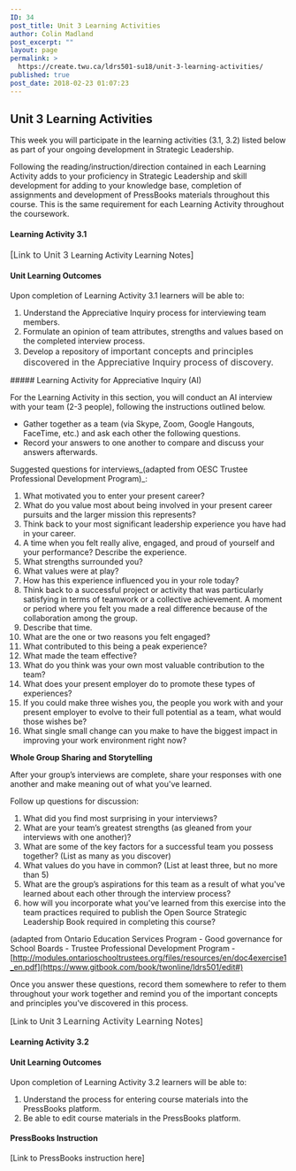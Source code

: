 ```yaml
---
ID: 34
post_title: Unit 3 Learning Activities
author: Colin Madland
post_excerpt: ""
layout: page
permalink: >
  https://create.twu.ca/ldrs501-su18/unit-3-learning-activities/
published: true
post_date: 2018-02-23 01:07:23
---
```

<h2>Unit 3 Learning Activities</h2>
This week you will participate in the learning activities (3.1, 3.2) listed below as part of your ongoing development in Strategic Leadership.

Following the reading/instruction/direction contained in each Learning Activity adds to your proficiency in Strategic Leadership and skill development for adding to your knowledge base, completion of assignments and development of PressBooks materials throughout this course. This is the same requirement for each Learning Activity throughout the coursework.
<h4>Learning Activity 3.1</h4>
<span style="float: none;background-color: transparent;color: #333333;cursor: text;font-family: -apple-system,BlinkMacSystemFont,'Segoe UI',Roboto,Oxygen-Sans,Ubuntu,Cantarell,'Helvetica Neue',sans-serif;font-size: 16px;font-style: normal;font-variant: normal;font-weight: 400;letter-spacing: normal;text-align: left;text-decoration: none;text-indent: 0px">[Link to Unit 3 </span>Learning Activity Learning Notes<span style="float: none;background-color: transparent;color: #333333;cursor: text;font-family: -apple-system,BlinkMacSystemFont,'Segoe UI',Roboto,Oxygen-Sans,Ubuntu,Cantarell,'Helvetica Neue',sans-serif;font-size: 16px;font-style: normal;font-variant: normal;font-weight: 400;letter-spacing: normal;text-align: left;text-decoration: none;text-indent: 0px">]</span>
<h4>Unit Learning Outcomes</h4>
Upon completion of Learning Activity 3.1 learners will be able to:
<ol>
 	<li>Understand the Appreciative Inquiry process for interviewing team members.</li>
 	<li>Formulate an opinion of team attributes, strengths and values based on the completed interview process.</li>
 	<li>Develop a repository of <span style="float: none;background-color: transparent;color: #333333;cursor: text;font-family: -apple-system,BlinkMacSystemFont,'Segoe UI',Roboto,Oxygen-Sans,Ubuntu,Cantarell,'Helvetica Neue',sans-serif;font-size: 16px;font-style: normal;font-variant: normal;font-weight: 400;letter-spacing: normal;text-align: left;text-decoration: none;text-indent: 0px">important concepts and principles discovered in the Appreciative Inquiry process of discovery.</span></li>
</ol>
##### Learning Activity for Appreciative Inquiry (AI)

For the Learning Activity in this section, you will conduct an AI interview with your team (2-3 people), following the instructions outlined below.

* Gather together as a team (via Skype, Zoom, Google Hangouts, FaceTime, etc.) and ask each other the following questions.
* Record your answers to one another to compare and discuss your answers afterwards.

Suggested questions for interviews_(adapted from OESC Trustee Professional Development Program)_:

1. What motivated you to enter your present career?
1. What do you value most about being involved in your present career pursuits and the larger mission this represents?
2. Think back to your most significant leadership experience you have had in your career.
1. A time when you felt really alive, engaged, and proud of yourself and your performance? Describe the experience.
2. What strengths surrounded you?
3. What values were at play?
4. How has this experience influenced you in your role today?
3. Think back to a successful project or activity that was particularly satisfying in terms of teamwork or a collective achievement. A moment or period where you felt you made a real difference because of the collaboration among the group.
1. Describe that time.
2. What are the one or two reasons you felt engaged?
3. What contributed to this being a peak experience?
4. What made the team effective?
5. What do you think was your own most valuable contribution to the team?
6. What does your present employer do to promote these types of experiences?
4. If you could make three wishes you, the people you work with and your present employer to evolve to their full potential as a team, what would those wishes be?
5. What single small change can you make to have the biggest impact in improving your work environment right now?

**Whole Group Sharing and Storytelling**

After your group’s interviews are complete, share your responses with one another and make meaning out of what you've learned.

Follow up questions for discussion:

1. What did you find most surprising in your interviews?
2. What are your team’s greatest strengths (as gleaned from your interviews with one another)?
3. What are some of the key factors for a successful team you possess together? (List as many as you discover)
4. What values do you have in common? (List at least three, but no more than 5)
5. What are the group’s aspirations for this team as a result of what you've learned about each other through the interview process?
6. how will you incorporate what you've learned from this exercise into the team practices required to publish the Open Source Strategic Leadership Book required in completing this course?

(adapted from Ontario Education Services Program - Good governance for School Boards - Trustee Professional Development Program -[http://modules.ontarioschooltrustees.org/files/resources/en/doc4exercise1_en.pdf](https://www.gitbook.com/book/twonline/ldrs501/edit#)

Once you answer these questions, record them somewhere to refer to them throughout your work together and remind you of the important concepts and principles you've discovered in this process.

[Link to Unit 3 <span style="float: none;background-color: transparent;color: #333333;cursor: text;font-family: -apple-system,BlinkMacSystemFont,'Segoe UI',Roboto,Oxygen-Sans,Ubuntu,Cantarell,'Helvetica Neue',sans-serif;font-size: 16px;font-style: normal;font-variant: normal;font-weight: 400;letter-spacing: normal;text-align: left;text-decoration: none;text-indent: 0px">Learning Activity Learning Notes</span>]
<h4>Learning Activity 3.2</h4>
<h4>Unit Learning Outcomes</h4>
Upon completion of Learning Activity 3.2 learners will be able to:
<ol>
 	<li>Understand the process for entering course materials into the PressBooks platform.</li>
 	<li>Be able to edit course materials in the PressBooks platform.</li>
</ol>
<h4>PressBooks Instruction</h4>
[Link to PressBooks instruction here]